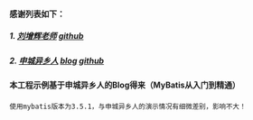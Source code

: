 #### 感谢列表如下：

##### 1. [刘增辉老师](http://mybatis.tk/) [github](https://github.com/mybatis-book/book)

##### 2. [申城异乡人](http://www.zwwhnly.com/) [blog](https://www.cnblogs.com/zwwhnly/)  [github](https://github.com/zwwhnly)

#### 本工程示例基于申城异乡人的Blog得来（MyBatis从入门到精通）
```
使用mybatis版本为3.5.1，与申城异乡人的演示情况有细微差别，影响不大！
```
